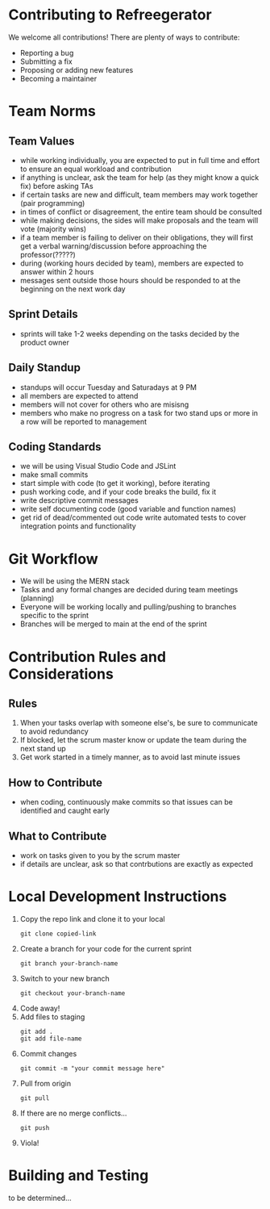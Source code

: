 # Contributing to Refreegerator
We welcome all contributions! There are plenty of ways to contribute:
- Reporting a bug
- Submitting a fix
- Proposing or adding new features
- Becoming a maintainer



# Team Norms
## Team Values
- while working individually, you are expected to put in full time and effort to ensure an equal workload and contribution
- if anything is unclear, ask the team for help (as they might know a quick fix) before asking TAs
- if certain tasks are new and difficult, team members may work together (pair programming)
- in times of conflict or disagreement, the entire team should be consulted
- while making decisions, the sides will make proposals and the team will vote (majority wins)
- if a team member is failing to deliver on their obligations, they will first get a verbal warning/discussion before approaching the professor(?????)
- during (working hours decided by team), members are expected to answer within 2 hours
- messages sent outside those hours should be responded to at the beginning on the next work day
## Sprint Details
- sprints will take 1-2 weeks depending on the tasks decided by the product owner
## Daily Standup
- standups will occur Tuesday and Saturadays at 9 PM
- all members are expected to attend
- members will not cover for others who are misisng
- members who make no progress on a task for two stand ups or more in a row will be reported to management
## Coding Standards
- we will be using Visual Studio Code and JSLint
- make small commits
- start simple with code (to get it working), before iterating
- push working code, and if your code breaks the build, fix it
- write descriptive commit messages
- write self documenting code (good variable and function names)
- get rid of dead/commented out code
write automated tests to cover integration points and functionality

# Git Workflow
- We will be using the MERN stack
- Tasks and any formal changes are decided during team meetings (planning)
- Everyone will be working locally and pulling/pushing to branches specific to the sprint
- Branches will be merged to main at the end of the sprint

# Contribution Rules and Considerations
## Rules
1. When your tasks overlap with someone else's, be sure to communicate to avoid redundancy
2. If blocked, let the scrum master know or update the team during the next stand up
3. Get work started in a timely manner, as to avoid last minute issues
## How to Contribute
- when coding, continuously make commits so that issues can be identified and caught early
## What to Contribute
- work on tasks given to you by the scrum master
- if details are unclear, ask so that contrbutions are exactly as expected

# Local Development Instructions
1. Copy the repo link and clone it to your local
    ```
    git clone copied-link
    ```
2. Create a branch for your code for the current sprint
    ```
    git branch your-branch-name
    ```
3. Switch to your new branch
    ```
    git checkout your-branch-name
    ```
4. Code away!
5. Add files to staging
    ```
    git add .
    git add file-name
    ```
6. Commit changes
    ```
    git commit -m "your commit message here"
    ```
7. Pull from origin
    ```
    git pull
    ```
8. If there are no merge conflicts...
    ```
    git push
    ```
9. Viola!

# Building and Testing 

to be determined...

